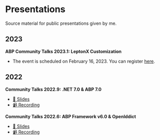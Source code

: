 # Presentations

Source material for public presentations given by me.

## 2023 

**ABP Community Talks 2023.1: LeptonX Customization**

- The event is scheduled on February 16, 2023. You can register [here](https://kommunity.com/volosoft/events/abp-community-talks-20231-leptonx-customization-03f9fd8c).

## 2022

**Community Talks 2022.9: .NET 7.0 & ABP 7.0**

- [📜 Slides](ABP/Community-Talks-2022.9)
- [📹 Recording](https://www.youtube.com/watch?v=ElhFMhLNyqY)

**Community Talks 2022.6: ABP Framework v6.0 & OpenIddict**

- [📜 Slides](ABP/Community-Talks-2022.6)
- [📹 Recording](https://www.youtube.com/watch?v=th3IugJGQDA)
